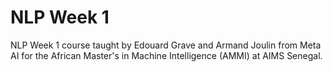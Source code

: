 # NLP Week 1
 NLP Week 1 course taught by Edouard Grave and Armand Joulin from Meta AI for the  African Master's in Machine Intelligence (AMMI) at AIMS Senegal.

